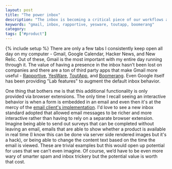 ```yaml
---
layout: post
title: "The power inbox"
description: "The inbox is becoming a critical piece of our workflows and we need to have better standards to add functionality rather than relying on 3rd party apps."
keywords: "gmail, inbox, rapportive, yesware, toutapp, boomerang"
category:
tags: ["#product"]
---
```

{% include setup %}
There are only a few tabs I consistently keep open all day on my computer - Gmail, Google Calendar, Hacker News, and New Relic. Out of these, Gmail is the most important with my entire day running through it. The value of having a presence in the inbox hasn't been lost on companies and there are a ton of third party apps that make Gmail more useful - <a href="http://rapportive.com/" target="_blank">Rapportive</a>, <a href="http://www.yesware.com/" target="_blank">YesWare</a>, <a href="http://www1.toutapp.com/" target="_blank">ToutApp</a>, and <a href="http://www.baydin.com/" target="_blank">Boomerang</a>. Even Google itself has been providing "Lab features" to augment the default inbox behavior.

One thing that bothers me is that this additional functionality is only provided via browser extensions. The only time I recall seeing an interactive behavior is when a form is embedded in an email and even then it's at the mercy of the <a href="http://www.campaignmonitor.com/blog/post/2435/how-forms-perform-in-html-emai/" target="_blank">email client's implementation</a>. I'd love to see a new inbox standard adopted that allowed email messages to be richer and more interactive rather than having to rely on a separate browser extension. Imagine being able to send out surveys that can be completed without leaving an email, emails that are able to show whether a product is available in real time (I know this can be done via server side rendered images but it's a hack), or being able to change the content text based on the time the email is viewed. These are trivial examples but this would open up potential for uses that we can’t even imagine. Of course, we’d have to be even more wary of smarter spam and inbox trickery but the potential value is worth that cost.